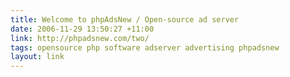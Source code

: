 ```yaml
---
title: Welcome to phpAdsNew / Open-source ad server
date: 2006-11-29 13:50:27 +11:00
link: http://phpadsnew.com/two/
tags: opensource php software adserver advertising phpadsnew
layout: link
---
```

